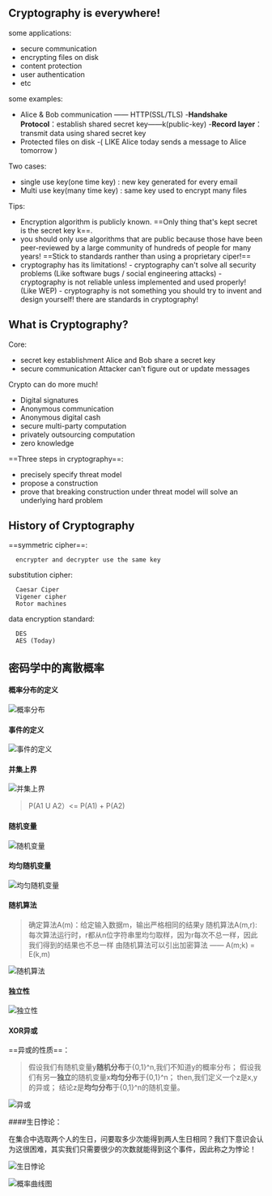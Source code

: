 ## Cryptography is everywhere!

some applications:
- secure communication
- encrypting files on disk
- content protection
- user authentication
- etc

some examples:
- Alice & Bob communication —— HTTP(SSL/TLS)
      -**Handshake Protocol**：establish shared secret key——k(public-key)
      -**Record layer**：transmit data using shared secret key
- Protected files on disk
       -( LIKE  Alice today sends a message to Alice tomorrow )

Two cases:
- single use key(one time key) : new key generated for every email
- Multi use key(many time key) : same key used to encrypt many files

Tips:
- Encryption algorithm is publicly known. ==Only thing that's kept secret is the secret key k==.
- you should only use algorithms that are public because those have been peer-reviewed by a large community of hundreds of people for many years! ==Stick to standards ranther than using a proprietary ciper!==
- cryptography has its limitations!
      - cryptography can't solve all security problems (Like software bugs / social engineering attacks)
      - cryptography is not reliable unless implemented and used properly! (Like WEP)
      - cryptography is not something you should try to invent and design yourself! there are standards in cryptography!

## What is Cryptography?

Core:
- secret key establishment
      Alice and Bob share a secret key
- secure communication
      Attacker can't figure out or update messages 

Crypto can do more much!
- Digital signatures
- Anonymous communication
- Anonymous digital cash
- secure multi-party computation
- privately outsourcing computation
- zero knowledge

==Three steps in cryptography==:
- precisely specify threat model
- propose a construction
- prove that breaking construction under threat model will solve an underlying hard problem

## History of Cryptography

==symmetric cipher==: 

      encrypter and decrypter use the same key

substitution cipher:

      Caesar Ciper
      Vigener cipher
      Rotor machines

data encryption standard:

      DES
      AES (Today)

## 密码学中的离散概率

#### 概率分布的定义

![概率分布](https://img2020.cnblogs.com/blog/1243902/202005/1243902-20200522192707327-216204123.png)

#### 事件的定义

![事件的定义](https://img2020.cnblogs.com/blog/1243902/202005/1243902-20200522193240011-1822324152.png)

#### 并集上界

![并集上界](https://img2020.cnblogs.com/blog/1243902/202005/1243902-20200522193426757-1578818690.png)

> P(A1 U A2）<= P(A1) + P(A2)


#### 随机变量

![随机变量](https://img2020.cnblogs.com/blog/1243902/202005/1243902-20200522193721096-317282405.png)

#### 均匀随机变量

![均匀随机变量](https://img2020.cnblogs.com/blog/1243902/202005/1243902-20200522193821913-1945282902.png)

#### 随机算法

      
> 确定算法A(m)：给定输入数据m，输出严格相同的结果y
> 随机算法A(m,r):每次算法运行时，r都从n位字符串里均匀取样，因为r每次不总一样，因此我们得到的结果也不总一样
> 由随机算法可以引出加密算法 —— A(m;k) = E(k,m)

![随机算法](https://img2020.cnblogs.com/blog/1243902/202005/1243902-20200522195304096-711775259.png)

#### 独立性

![独立性](https://img2020.cnblogs.com/blog/1243902/202005/1243902-20200522195447922-291349525.png)

#### XOR异或

==异或的性质==：

> 假设我们有随机变量y**随机分布**于{0,1}^n,我们不知道y的概率分布；
> 假设我们有另一**独立**的随机变量x**均匀分布**于{0,1}^n；
> then,我们定义一个z是x,y的异或；
> 结论z是**均匀分布**于{0,1}^n的随机变量。

![异或](https://img2020.cnblogs.com/blog/1243902/202005/1243902-20200522195718078-901136703.png)

####生日悖论：

在集合中选取两个人的生日，问要取多少次能得到两人生日相同？我们下意识会认为这很困难，其实我们只需要很少的次数就能得到这个事件，因此称之为悖论！

![生日悖论](https://img2020.cnblogs.com/blog/1243902/202005/1243902-20200522200805244-1712570482.png)

![概率曲线图](https://img2020.cnblogs.com/blog/1243902/202005/1243902-20200522200922499-167076618.png)
